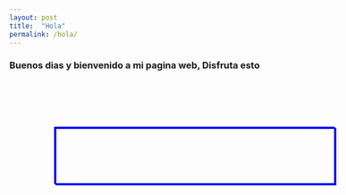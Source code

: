 ```yaml
---
layout: post
title:  "Hola"
permalink: /hola/
---
```


### Buenos dias y bienvenido a mi pagina web, Disfruta esto 

<style> 

  #b{
      margin-top: 100px;
    margin-bottom: 100px;
    margin-right: 150px;
    margin-left: 80px;
  }
  #a{
    width: 500px;
    height: 100px;
    transition: width 2s, height 2s, transform 2s;
    margin: center;
    border: 1px solid blue;
  }
  #a:hover {
  width: 500px;
    height: 300px;
    transform: rotate(180deg)
  }
  
  h1 {
    margin: 30px 0;
    font-size: 4em;
    line-height: 1;
    letter-spacing: -1px;
  }
</style>
  
  <div id="b">
  <div id="a">
  <div id="a">
  <div id="a">
  <div id="a">
  </div>
  </div>
  </div>
  </div>
  </div>